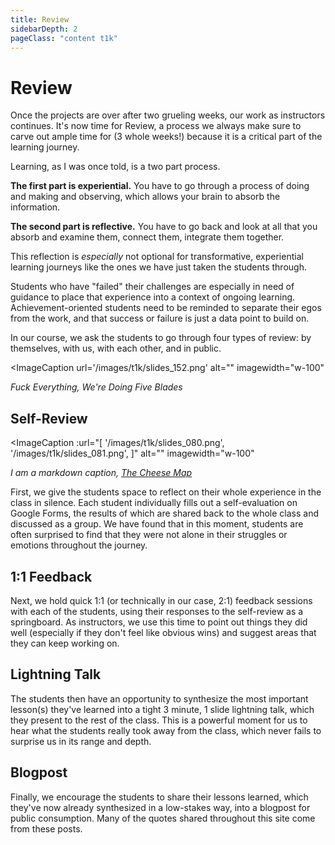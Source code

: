 ```yaml
---
title: Review
sidebarDepth: 2
pageClass: "content t1k"
---
```


# Review

Once the projects are over after two grueling weeks, our work as instructors continues. It's now time for Review, a process we always make sure to carve out ample time for (3 whole weeks!) because it is a critical part of the learning journey.

<Quote1 cite="Tony Chu '13" url="https://blog.tonyhschu.ca/post/21765950765/fail-in-public" reference="Fail in Public">Learning, as I was once told, is a two part process.  

<strong class="black">The first part is experiential.</strong> You have to go through a process of doing and making and observing, which allows your brain to absorb the information.  

<strong class="black">The second part is reflective.</strong> You have to go back and look at all that you absorb and examine them, connect them, integrate them together.

</Quote1>


This reflection is *especially* not optional for transformative, experiential learning journeys like the ones we have just taken the students through.

Students who have "failed" their challenges are especially in need of guidance to place that experience into a context of ongoing learning. Achievement-oriented students need to be reminded to separate their egos from the work, and that success or failure is just a data point to build on.

In our course, we ask the students to go through four types of review: by themselves, with us, with each other, and in public.

<ImageCaption
 url='/images/t1k/slides_152.png'
 alt=""
 imagewidth="w-100"
 >

 *Fuck Everything, We're Doing Five Blades*

 </ImageCaption>


## Self-Review

<ImageCaption
 :url="[
 '/images/t1k/slides_080.png',
 '/images/t1k/slides_081.png',
 ]"
 alt=""
 imagewidth="w-100"
 >

  *I am a markdown caption, [The Cheese Map](https://www.kickstarter.com/projects/thecheesemap/the-cheese-map)*

 </ImageCaption>

First, we give the students space to reflect on their whole experience in the class in silence. Each student individually fills out a self-evaluation on Google Forms, the results of which are shared back to the whole class and discussed as a group. We have found that in this moment, students are often surprised to find that they were not alone in their struggles or emotions throughout the journey.

## 1:1 Feedback

Next, we hold quick 1:1 (or technically in our case, 2:1) feedback sessions with each of the students, using their responses to the self-review as a springboard. As instructors, we use this time to point out things they did well (especially if they don't feel like obvious wins) and suggest areas that they can keep working on.

## Lightning Talk

The students then have an opportunity to synthesize the most important lesson(s) they've learned into a tight 3 minute, 1 slide lightning talk, which they present to the rest of the class. This is a powerful moment for us to hear what the students really took away from the class, which never fails to surprise us in its range and depth.

## Blogpost

Finally, we encourage the students to share their lessons learned, which they've now already synthesized in a low-stakes way, into a blogpost for public consumption. Many of the quotes shared throughout this site come from these posts.

<StudentBlogposts/>
